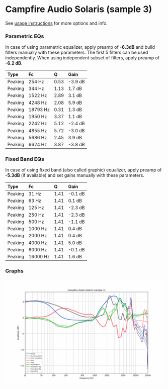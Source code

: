 # Campfire Audio Solaris (sample 3)
See [usage instructions](https://github.com/jaakkopasanen/AutoEq#usage) for more options and info.

### Parametric EQs
In case of using parametric equalizer, apply preamp of **-6.3dB** and build filters manually
with these parameters. The first 5 filters can be used independently.
When using independent subset of filters, apply preamp of **-6.2 dB**.

| Type    | Fc       |    Q | Gain    |
|:--------|:---------|:-----|:--------|
| Peaking | 254 Hz   | 0.53 | -3.9 dB |
| Peaking | 344 Hz   | 1.13 | 1.7 dB  |
| Peaking | 1522 Hz  | 2.89 | 3.1 dB  |
| Peaking | 4248 Hz  | 2.08 | 5.9 dB  |
| Peaking | 18793 Hz | 0.31 | 1.3 dB  |
| Peaking | 1950 Hz  | 3.37 | 1.1 dB  |
| Peaking | 2242 Hz  | 5.12 | -2.4 dB |
| Peaking | 4855 Hz  | 5.72 | -3.0 dB |
| Peaking | 5686 Hz  | 2.45 | 3.9 dB  |
| Peaking | 6624 Hz  | 3.87 | -3.8 dB |

### Fixed Band EQs
In case of using fixed band (also called graphic) equalizer, apply preamp of **-5.3dB**
(if available) and set gains manually with these parameters.

| Type    | Fc       |    Q | Gain    |
|:--------|:---------|:-----|:--------|
| Peaking | 31 Hz    | 1.41 | -0.1 dB |
| Peaking | 63 Hz    | 1.41 | 0.1 dB  |
| Peaking | 125 Hz   | 1.41 | -2.3 dB |
| Peaking | 250 Hz   | 1.41 | -2.3 dB |
| Peaking | 500 Hz   | 1.41 | -1.1 dB |
| Peaking | 1000 Hz  | 1.41 | 0.4 dB  |
| Peaking | 2000 Hz  | 1.41 | 0.4 dB  |
| Peaking | 4000 Hz  | 1.41 | 5.0 dB  |
| Peaking | 8000 Hz  | 1.41 | -0.1 dB |
| Peaking | 16000 Hz | 1.41 | 1.6 dB  |

### Graphs
![](./Campfire%20Audio%20Solaris%20(sample%203).png)